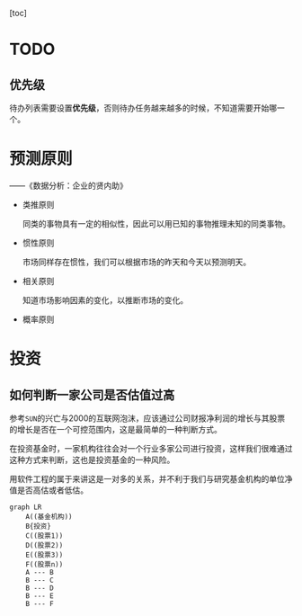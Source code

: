 [toc]

# TODO

## 优先级

待办列表需要设置**优先级**，否则待办任务越来越多的时候，不知道需要开始哪一个。

# 预测原则

——《数据分析：企业的贤内助》

- 类推原则

  同类的事物具有一定的相似性，因此可以用已知的事物推理未知的同类事物。

- 惯性原则

  市场同样存在惯性，我们可以根据市场的昨天和今天以预测明天。

- 相关原则

  知道市场影响因素的变化，以推断市场的变化。

- 概率原则

# 投资

## 如何判断一家公司是否估值过高

参考`SUN`的兴亡与2000的互联网泡沫，应该通过公司财报净利润的增长与其股票的增长是否在一个可控范围内，这是最简单的一种判断方式。

在投资基金时，一家机构往往会对一个行业多家公司进行投资，这样我们很难通过这种方式来判断，这也是投资基金的一种风险。

用软件工程的属于来讲这是一对多的关系，并不利于我们与研究基金机构的单位净值是否高估或者低估。

``` mermaid
graph LR
	A((基金机构))
	B{投资}
	C((股票1))
	D((股票2))
	E((股票3))
	F((股票n))
	A --- B
	B --- C
	B --- D
	B --- E
	B --- F
```

